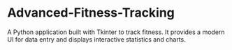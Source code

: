 # Advanced-Fitness-Tracking
A Python application built with Tkinter to track fitness. It provides a modern UI for data entry and displays interactive statistics and charts.
